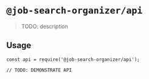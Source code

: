 # `@job-search-organizer/api`

> TODO: description

## Usage

```
const api = require('@job-search-organizer/api');

// TODO: DEMONSTRATE API
```
